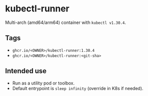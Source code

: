 # kubectl-runner

Multi-arch (amd64/arm64) container with `kubectl v1.30.4`.

## Tags
- `ghcr.io/<OWNER>/kubectl-runner:1.30.4`
- `ghcr.io/<OWNER>/kubectl-runner:<git-sha>`

## Intended use
- Run as a utility pod or toolbox.
- Default entrypoint is `sleep infinity` (override in K8s if needed).
